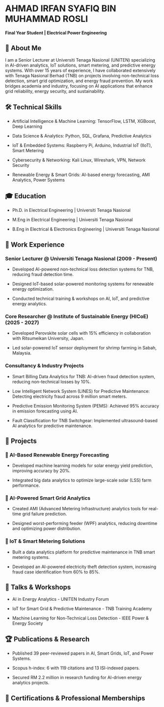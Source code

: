 # AHMAD IRFAN SYAFIQ BIN MUHAMMAD ROSLI

#### Final Year Student | Electrical Power Engineering


 
## 🚀 About Me  
<p align="justify">

I am a Senior Lecturer at Universiti Tenaga Nasional (UNITEN) specializing in AI-driven analytics, IoT solutions, smart metering, and predictive energy systems. With over 15 years of experience, I have collaborated extensively with Tenaga Nasional Berhad (TNB) on projects involving non-technical loss detection, smart grid optimization, and energy fraud prevention. My work bridges academia and industry, focusing on AI applications that enhance grid reliability, energy security, and sustainability.

</p>
 

## 🛠 Technical Skills  

- Artificial Intelligence & Machine Learning: TensorFlow, LSTM, XGBoost, Deep Learning  

- Data Science & Analytics: Python, SQL, Grafana, Predictive Analytics  

- IoT & Embedded Systems: Raspberry Pi, Arduino, Industrial IoT (IIoT), Smart Metering  

- Cybersecurity & Networking: Kali Linux, Wireshark, VPN, Network Security  

- Renewable Energy & Smart Grids: AI-based energy forecasting, AMI Analytics, Power Systems  

 

## 🎓 Education  

- Ph.D. in Electrical Engineering | Universiti Tenaga Nasional  

- M.Eng in Electrical Engineering | Universiti Tenaga Nasional  

- B.Eng in Electrical & Electronics Engineering | Universiti Tenaga Nasional  

 

## 💼 Work Experience  

### Senior Lecturer @ Universiti Tenaga Nasional (2009 - Present)  

- Developed AI-powered non-technical loss detection systems for TNB, reducing fraud detection time.  

- Designed IoT-based solar-powered monitoring systems for renewable energy optimization.  

- Conducted technical training & workshops on AI, IoT, and predictive energy analytics.  

 

### Core Researcher @ Institute of Sustainable Energy (HICoE) (2025 - 2027)  

- Developed Perovskite solar cells with 15% efficiency in collaboration with Ritsumeikan University, Japan.  

- Led solar-powered IoT sensor deployment for shrimp farming in Sabah, Malaysia.  

 

### Consultancy & Industry Projects  

- Smart Billing Data Analytics for TNB: AI-driven fraud detection system, reducing non-technical losses by 10%.  

- Low Intelligent Network System (LINES) for Predictive Maintenance: Detecting electricity fraud across 9 million smart meters.  

- Predictive Emission Monitoring System (PEMS): Achieved 95% accuracy in emission forecasting using AI.  

- Fault Classification for TNB Switchgear: Implemented ultrasound-based AI analytics for predictive maintenance.  

 

## 📂 Projects  

### 🔹 AI-Based Renewable Energy Forecasting  

- Developed machine learning models for solar energy yield prediction, improving accuracy by 20%.  

- Integrated big data analytics to optimize large-scale solar (LSS) farm performance.  

 

### 🔹 AI-Powered Smart Grid Analytics  

- Created AMI (Advanced Metering Infrastructure) analytics tools for real-time grid failure prediction.  

- Designed worst-performing feeder (WPF) analytics, reducing downtime and optimizing power distribution.  

 

### 🔹 IoT & Smart Metering Solutions  

- Built a data analytics platform for predictive maintenance in TNB smart metering systems.  

- Developed an AI-powered electricity theft detection system, increasing fraud case identification from 60% to 85%.  

 

## 🎤 Talks & Workshops  

- AI in Energy Analytics - UNITEN Industry Forum  

- IoT for Smart Grid & Predictive Maintenance - TNB Training Academy  

- Machine Learning for Non-Technical Loss Detection - IEEE Power & Energy Society  

 

## 🏆 Publications & Research  

- Published 39 peer-reviewed papers in AI, Smart Grids, IoT, and Power Systems.  

- Scopus h-index: 6 with 119 citations and 13 ISI-indexed papers.  

- Secured RM 2.2 million in research funding for AI-driven energy analytics projects.  

 

## 🏅 Certifications & Professional Memberships

